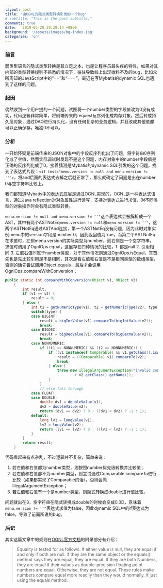 ```yaml
---
layout: post
title: "由OGNL的隐式类型转换引发的一个bug"
# subtitle: "This is the post subtitle."
comments: true
date:   2019-05-28 20:28:14 +0800
background: '/assets/images/bg-index.jpg'
categories: 'cn'
---
```


### 前言
弱类型语言的隐式类型转换是其立足之本，也是让程序员最头疼的特性，如果对其内部的类型转换规则不熟悉的情况下，往往导致线上出现始料不及的bug，比如众所周知的JavaScript中的“==”和“===”，最近在写Mybatis的dynamic SQL也遇到了这样的问题。

### 起因
偶然收到一个用户提的一个问题，试图将一个number类型的字段值改为0没有成功，代码逻辑非常简单，将前端传来的request反序列化成内存对象，然后转成持久层对象，通过DAO进行持久化，没有任何复杂的业务逻辑，并且改成其他值都可以正确保存，唯独0不可以。

### 分析
一开始怀疑是前端传来的JSON对象中的字段反序列化出了问题，将字符串0序列化成了空值，然而实际调试时发现不是这个问题，内存对象中的number字段值是正确的反序列化成了0，接着猜测是Mybatis的dynamic SQL引发的这个问题，找到了表达式片段：```<if test="menu.version != null and menu.version != ''">```，将and后面的表达式去掉之后就正常了，那么就确定了问题是出在number 0与空字符串比较上。

我们都知道Mybatis中的表达式底层是通过OGNL实现的，OGNL是一种表达式语言，通过Java reflection对对象属性进行读写，支持对表达式进行求值，对不同类型的对象操作时会有隐式类型转换。

```menu.version != null and menu.version != ''"```这个表达式会被解析成一个AST，其中有两个ASTNotEq```menu.version != null```和```menu.version != ''"```，这两个ASTNotEq通过ASTAnd连接，第一个ASTNotEq没有问题，因为此时对象实例menu中的version字段是number 0，因此返回值为true，而第二个ASTNotEq在求值时，左侧menu.version的实际类型为number，而右侧是一个空字符串，求值时调用了OgnlOps.equal，这里存在四种情况的比较，1. 都是null 2. 引用相同 3. 左值右值同属于number类型，对于其他情况则通过OgnlOps.isEqual，其首先也是先比较引用是不是相同，其次是看左值和右值是不是相同类型的数组类型，否则的话先尝试调用Object.equals，最后才会调用OgnlOps.compareWithConversion：
```java
public static int compareWithConversion(Object v1, Object v2)
    {
        int result;
        if (v1 == v2) {
            result = 0;
        } else {
            int t1 = getNumericType(v1), t2 = getNumericType(v2), type = getNumericType(t1, t2, true);
            switch(type) {
            case BIGINT:
                result = bigIntValue(v1).compareTo(bigIntValue(v2));
                break;
            case BIGDEC:
                result = bigDecValue(v1).compareTo(bigDecValue(v2));
                break;
            case NONNUMERIC:
                if ((t1 == NONNUMERIC) && (t2 == NONNUMERIC)) {
                    if ((v1 instanceof Comparable) && v1.getClass().isAssignableFrom(v2.getClass())) {
                        result = ((Comparable) v1).compareTo(v2);
                        break;
                    } else {
                        throw new IllegalArgumentException("invalid comparison: " + v1.getClass().getName() + " and "
                                + v2.getClass().getName());
                    }
                }
                // else fall through
            case FLOAT:
            case DOUBLE:
                double dv1 = doubleValue(v1),
                dv2 = doubleValue(v2);
                return (dv1 == dv2) ? 0 : ((dv1 < dv2) ? -1 : 1);
            default:
                long lv1 = longValue(v1),
                lv2 = longValue(v2);
                return (lv1 == lv2) ? 0 : ((lv1 < lv2) ? -1 : 1);
            }
        }
        return result;
    }
```
代码看起来有点杂乱，不过逻辑并不复杂，简单来说：
1. 若左值和右值都为number类型，则按照number优先级转换并比较值；
2. 若左值和右值都不为number类型，则尝试通过Comparable.compareTo进行比较（如果都实现了Comparable的话），否则会抛IllegalArgumentException；
3. 若左值和右值有一个是number类型，则隐式转换成double进行值比较。

问题就出在3，空字符串在隐式转换成double的时候会变成0.0D，意味着```menu.version != ''"```表达式求值为false，因此dynamic SQL中的if表达式为false，导致了前面所说的bug。

### 后记
其实这篇文章中的规则在[OGNL官方文档](https://commons.apache.org/proper/commons-ognl/language-guide.html)的附录部分有介绍：
> Equality is tested for as follows. If either value is null, they are equal if and only if both are null. If they are the same object or the equals() method says they are equal, they are equal. If they are both Numbers, they are equal if their values as double-precision floating point numbers are equal. Otherwise, they are not equal. These rules make numbers compare equal more readily than they would normally, if just using the equals method.